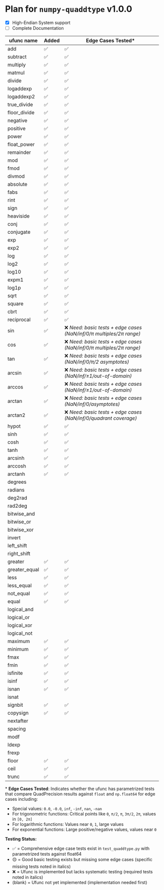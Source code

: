 # Plan for `numpy-quaddtype` v1.0.0

- [x] High-Endian System support
- [ ] Complete Documentation

| ufunc name    | Added | Edge Cases Tested\*                                                  |
| ------------- | ----- | -------------------------------------------------------------------- |
| add           | ✅    | ✅                                                                   |
| subtract      | ✅    | ✅                                                                   |
| multiply      | ✅    | ✅                                                                   |
| matmul        | ✅    | ✅                                                                   |
| divide        | ✅    | ✅                                                                   |
| logaddexp     | ✅    | ✅                                                                   |
| logaddexp2    | ✅    | ✅                                                                   |
| true_divide   | ✅    | ✅                                                                   |
| floor_divide  | ✅    | ✅                                                                   |
| negative      | ✅    | ✅                                                                   |
| positive      | ✅    | ✅                                                                   |
| power         | ✅    | ✅                                                                   |
| float_power   | ✅    | ✅                                                                   |
| remainder     | ✅    | ✅                                                                   |
| mod           | ✅    | ✅                                                                   |
| fmod          | ✅    | ✅                                                                   |
| divmod        | ✅    | ✅                                                                   |
| absolute      | ✅    | ✅                                                                   |
| fabs          | ✅    | ✅                                                                   |
| rint          | ✅    | ✅                                                                   |
| sign          | ✅    | ✅                                                                   |
| heaviside     | ✅    | ✅                                                                   |
| conj          | ✅    | ✅                                                                   |
| conjugate     | ✅    | ✅                                                                   |
| exp           | ✅    | ✅                                                                   |
| exp2          | ✅    | ✅                                                                   |
| log           | ✅    | ✅                                                                   |
| log2          | ✅    | ✅                                                                   |
| log10         | ✅    | ✅                                                                   |
| expm1         | ✅    | ✅                                                                   |
| log1p         | ✅    | ✅                                                                   |
| sqrt          | ✅    | ✅                                                                   |
| square        | ✅    | ✅                                                                   |
| cbrt          | ✅    | ✅                                                                   |
| reciprocal    | ✅    | ✅                                                                   |
| sin           | ✅    | ❌ _Need: basic tests + edge cases (NaN/inf/0/π multiples/2π range)_ |
| cos           | ✅    | ❌ _Need: basic tests + edge cases (NaN/inf/0/π multiples/2π range)_ |
| tan           | ✅    | ❌ _Need: basic tests + edge cases (NaN/inf/0/π/2 asymptotes)_       |
| arcsin        | ✅    | ❌ _Need: basic tests + edge cases (NaN/inf/±1/out-of-domain)_       |
| arccos        | ✅    | ❌ _Need: basic tests + edge cases (NaN/inf/±1/out-of-domain)_       |
| arctan        | ✅    | ❌ _Need: basic tests + edge cases (NaN/inf/0/asymptotes)_           |
| arctan2       | ✅    | ❌ _Need: basic tests + edge cases (NaN/inf/0/quadrant coverage)_    |
| hypot         | ✅    | ✅                                                                   |
| sinh          | ✅    | ✅                                                                   |
| cosh          | ✅    | ✅                                                                   |
| tanh          | ✅    | ✅                                                                   |
| arcsinh       | ✅    | ✅                                                                   |
| arccosh       | ✅    | ✅                                                                   |
| arctanh       | ✅    | ✅                                                                   |
| degrees       |       |                                                                      |
| radians       |       |                                                                      |
| deg2rad       |       |                                                                      |
| rad2deg       |       |                                                                      |
| bitwise_and   |       |                                                                      |
| bitwise_or    |       |                                                                      |
| bitwise_xor   |       |                                                                      |
| invert        |       |                                                                      |
| left_shift    |       |                                                                      |
| right_shift   |       |                                                                      |
| greater       | ✅    | ✅                                                                   |
| greater_equal | ✅    | ✅                                                                   |
| less          | ✅    | ✅                                                                   |
| less_equal    | ✅    | ✅                                                                   |
| not_equal     | ✅    | ✅                                                                   |
| equal         | ✅    | ✅                                                                   |
| logical_and   |       |                                                                      |
| logical_or    |       |                                                                      |
| logical_xor   |       |                                                                      |
| logical_not   |       |                                                                      |
| maximum       | ✅    | ✅                                                                   |
| minimum       | ✅    | ✅                                                                   |
| fmax          | ✅    | ✅                                                                   |
| fmin          | ✅    | ✅                                                                   |
| isfinite      | ✅    | ✅                                                                   |
| isinf         | ✅    | ✅                                                                   |
| isnan         | ✅    | ✅                                                                   |
| isnat         |       |                                                                      |
| signbit       | ✅    | ✅                                                                   |
| copysign      | ✅    | ✅                                                                   |
| nextafter     |       |                                                                      |
| spacing       |       |                                                                      |
| modf          |       |                                                                      |
| ldexp         |       |                                                                      |
| frexp         |       |                                                                      |
| floor         | ✅    | ✅                                                                   |
| ceil          | ✅    | ✅                                                                   |
| trunc         | ✅    | ✅                                                                   |

\* **Edge Cases Tested**: Indicates whether the ufunc has parametrized tests that compare QuadPrecision results against `float` and `np.float64` for edge cases including:

- Special values: `0.0`, `-0.0`, `inf`, `-inf`, `nan`, `-nan`
- For trigonometric functions: Critical points like `0`, `π/2`, `π`, `3π/2`, `2π`, values in `[0, 2π]`
- For logarithmic functions: Values near `0`, `1`, large values
- For exponential functions: Large positive/negative values, values near `0`

**Testing Status:**

- ✅ = Comprehensive edge case tests exist in `test_quaddtype.py` with parametrized tests against float64
- 🟡 = Good basic testing exists but missing some edge cases (specific missing tests noted in italics)
- ❌ = Ufunc is implemented but lacks systematic testing (required tests noted in italics)
- (blank) = Ufunc not yet implemented (implementation needed first)
